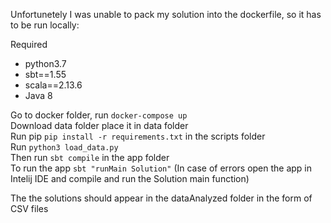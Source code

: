 Unfortunetely I was unable to pack my solution into the dockerfile, so it has to be run locally:

Required
- python3.7
- sbt==1.55
- scala==2.13.6
- Java 8

Go to docker folder, run ``` docker-compose up ``` <br>
Download data folder place it in data folder <br>
Run pip ```pip install -r requirements.txt``` in the scripts folder <br>
Run ```python3 load_data.py``` <br>
Then run ```sbt compile``` in the app folder <br>
To run the app ```sbt "runMain Solution"```
(In case of errors open the app in Intelij IDE and compile and run the Solution main function)

The the solutions should appear in the dataAnalyzed folder in the form of CSV files